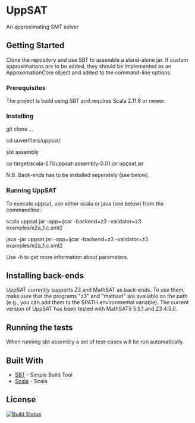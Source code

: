 # UppSAT
An approximating SMT solver

## Getting Started

Clone the repository and use SBT to assemble a stand-alone jar. If custom approximations are to be added, they should be implemented as an ApproximationCore object and added to the command-line options.


### Prerequisites

The project is build using SBT and requires Scala 2.11.8 or newer.

### Installing

git clone ...

cd uuverifiers/uppsat/

sbt assembly

cp target/scala-2.11/uppsat-assembly-0.01.jar uppsat.jar

N.B. Back-ends has to be installed seperately (see below).

### Running UppSAT

To execute uppsat, use either scala or java (see below) from the commandline:

scala uppsat.jar -app=ijcar -backend=z3 -validator=z3 examples/e2a_1.c.smt2

java -jar uppsat.jar -app=ijcar -backend=z3 -validator=z3 examples/e2a_1.c.smt2

Use -h to get more information about parameters.


## Installing back-ends

UppSAT currently supports Z3 and MathSAT as back-ends. To use them, make sure that the programs "z3" and "mathsat" are available on the path (e.g., you can add them to the $PATH environmental variable). The current version of UppSAT has been tested with MathSAT5 5.5.1 and Z3 4.5.0.

## Running the tests

When running sbt assembly a set of test-cases will be run automatically.

## Built With

* [SBT](http://www.scala-sbt.org/) - Simple Build Tool
* [Scala](https://www.scala-lang.org/) - Scala 


## License

[![Build Status](https://travis-ci.org/uuverifiers/uppsat.svg?branch=master)](https://travis-ci.org/uuverifiers/uppsat)
